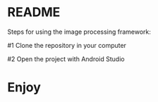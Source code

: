 # README #

Steps for using the image processing framework:

#1 Clone the repository in your computer

#2 Open the project with Android Studio

# Enjoy
